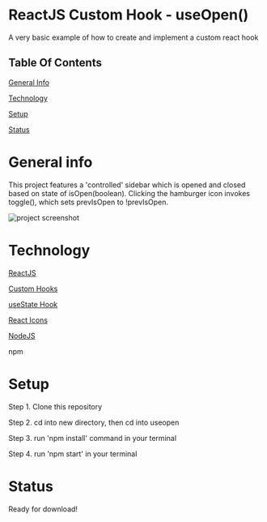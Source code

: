 # ReactJS Custom Hook - useOpen()
A very basic example of how to create and implement a custom react hook
## Table Of Contents
[General Info](#general-info)

[Technology](#technology)

[Setup](#setup)

[Status](#status) 

# General info
This project features a 'controlled' sidebar which is opened and closed based on state of isOpen(boolean). Clicking the hamburger icon invokes toggle(), which sets prevIsOpen to !prevIsOpen.

![project screenshot](https://i.imgur.com/Tt6Gfsh.png)
# Technology
[ReactJS](https://reactjs.org)

[Custom Hooks](https://reactjs.org/docs/hooks-custom.html#extracting-a-custom-hook)

[useState Hook](https://reactjs.org/docs/hooks-reference.html#usestate)

[React Icons](https://react-icons.github.io/react-icons/)

[NodeJS](https://nodejs.org/en/)

npm

# Setup

Step 1. Clone this repository

Step 2. cd into new directory, then cd into useopen

Step 3. run 'npm install' command in your terminal

Step 4. run 'npm start' in your terminal 

# Status

Ready for download!
